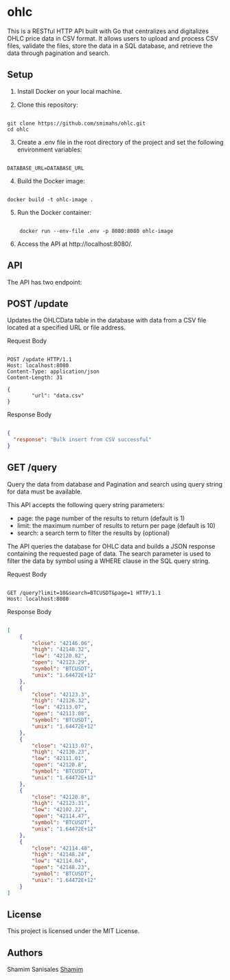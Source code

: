 # ohlc
This is a RESTful HTTP API built with Go that centralizes and digitalizes OHLC price data in CSV format. It allows users to upload and process CSV files, validate the files, store the data in a SQL database, and retrieve the data through pagination and search.

## Setup

1.    Install Docker on your local machine.

2.    Clone this repository:


```

git clone https://github.com/smimahs/ohlc.git
cd ohlc

```

3.  Create a .env file in the root directory of the project and set the following environment variables:


```

DATABASE_URL=DATABASE_URL

```

4.  Build the Docker image:


```

docker build -t ohlc-image .

```

5.  Run the Docker container:

```

    docker run --env-file .env -p 8080:8080 ohlc-image

```

6.    Access the API at http://localhost:8080/<api>.

## API

The API has two endpoint:
## POST /update

Updates the OHLCData table in the database with data from a CSV file located at a specified URL or file address.

Request Body

```

POST /update HTTP/1.1
Host: localhost:8080
Content-Type: application/json
Content-Length: 31

{
        "url": "data.csv"
}

```

Response Body

```json

{
  "response": "Bulk insert from CSV successful"
}
```

## GET /query

Query the data from database and Pagination and search using query string for data must be available.

This API accepts the following query string parameters:

*    page: the page number of the results to return (default is 1)
*    limit: the maximum number of results to return per page (default is 10)
*    search: a search term to filter the results by (optional)

The API queries the database for OHLC data and builds a JSON response containing the requested page of data. The search parameter is used to filter the data by symbol using a WHERE clause in the SQL query string.

Request Body

```

GET /query?limit=10&search=BTCUSDT&page=1 HTTP/1.1
Host: localhost:8080

```

Response Body

```json

[
    {
        "close": "42146.06",
        "high": "42148.32",
        "low": "42120.82",
        "open": "42123.29",
        "symbol": "BTCUSDT",
        "unix": "1.64472E+12"
    },
    {
        "close": "42123.3",
        "high": "42126.32",
        "low": "42113.07",
        "open": "42113.08",
        "symbol": "BTCUSDT",
        "unix": "1.64472E+12"
    },
    {
        "close": "42113.07",
        "high": "42130.23",
        "low": "42111.01",
        "open": "42120.8",
        "symbol": "BTCUSDT",
        "unix": "1.64472E+12"
    },
    {
        "close": "42120.8",
        "high": "42123.31",
        "low": "42102.22",
        "open": "42114.47",
        "symbol": "BTCUSDT",
        "unix": "1.64472E+12"
    },
    {
        "close": "42114.48",
        "high": "42148.24",
        "low": "42114.04",
        "open": "42148.23",
        "symbol": "BTCUSDT",
        "unix": "1.64472E+12"
    }
]

```

## License

This project is licensed under the MIT License.

## Authors

Shamim Sanisales 
[Shamim](https://shsanisales.ir)